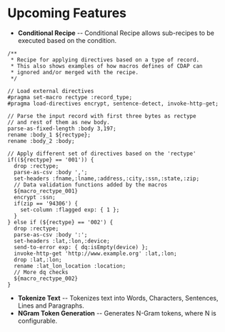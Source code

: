 # Upcoming Features

  * **Conditional Recipe** -- Conditional Recipe allows sub-recipes to be executed based on the condition.
```
/**
 * Recipe for applying directives based on a type of record.
 * This also shows examples of how macros defines of CDAP can 
 * ignored and/or merged with the recipe. 
 */
 
// Load external directives 
#pragma set-macro rectype :record_type;
#pragma load-directives encrypt, sentence-detect, invoke-http-get;

// Parse the input record with first three bytes as rectype
// and rest of them as new body.
parse-as-fixed-length :body 3,197;
rename :body_1 ${rectype};
rename :body_2 :body;

// Apply different set of directives based on the 'rectype'
if((${rectype} == '001')) {
  drop :rectype;
  parse-as-csv :body ',';
  set-headers :fname,:lname,:address,:city,:ssn,:state,:zip;
  // Data validation functions added by the macros 
  ${macro_rectype_001}
  encrypt :ssn;
  if(zip == '94306') {
    set-column :flagged exp: { 1 };
  }
} else if (${rectype} == '002') {
  drop :rectype;
  parse-as-csv :body ':';
  set-headers :lat,:lon,:device;
  send-to-error exp: { dq:isEmpty(device) };
  invoke-http-get 'http://www.example.org' :lat,:lon;
  drop :lat,:lon;
  rename :lat_lon_location :location;
  // More dq checks
  ${macro_rectype_002}
}
```

  * **Tokenize Text** -- Tokenizes text into Words, Characters, Sentences, Lines and Paragraphs.
  * **NGram Token Generation** -- Generates N-Gram tokens, where N is configurable.
